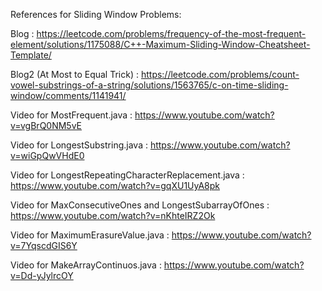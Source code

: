 References for Sliding Window Problems:

Blog : https://leetcode.com/problems/frequency-of-the-most-frequent-element/solutions/1175088/C++-Maximum-Sliding-Window-Cheatsheet-Template/

Blog2 (At Most to Equal Trick) : https://leetcode.com/problems/count-vowel-substrings-of-a-string/solutions/1563765/c-on-time-sliding-window/comments/1141941/ 

Video for MostFrequent.java : https://www.youtube.com/watch?v=vgBrQ0NM5vE

Video for LongestSubstring.java : https://www.youtube.com/watch?v=wiGpQwVHdE0

Video for LongestRepeatingCharacterReplacement.java : https://www.youtube.com/watch?v=gqXU1UyA8pk

Video for MaxConsecutiveOnes and LongestSubarrayOfOnes : https://www.youtube.com/watch?v=nKhteIRZ2Ok

Video for MaximumErasureValue.java : https://www.youtube.com/watch?v=7YqscdGIS6Y

Video for MakeArrayContinuos.java : https://www.youtube.com/watch?v=Dd-yJylrcOY

